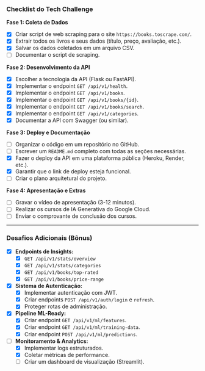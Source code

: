 ### Checklist do Tech Challenge

**Fase 1: Coleta de Dados**
- [x] Criar script de web scraping para o site `https://books.toscrape.com/`.
- [x] Extrair todos os livros e seus dados (título, preço, avaliação, etc.).
- [x] Salvar os dados coletados em um arquivo CSV.
- [ ] Documentar o script de scraping.

**Fase 2: Desenvolvimento da API**
- [x] Escolher a tecnologia da API (Flask ou FastAPI).
- [x] Implementar o endpoint `GET /api/v1/health`.
- [x] Implementar o endpoint `GET /api/v1/books`.
- [x] Implementar o endpoint `GET /api/v1/books/{id}`.
- [x] Implementar o endpoint `GET /api/v1/books/search`.
- [x] Implementar o endpoint `GET /api/v1/categories`.
- [x] Documentar a API com Swagger (ou similar).

**Fase 3: Deploy e Documentação**
- [ ] Organizar o código em um repositório no GitHub.
- [ ] Escrever um `README.md` completo com todas as seções necessárias.
- [x] Fazer o deploy da API em uma plataforma pública (Heroku, Render, etc.).
- [x] Garantir que o link de deploy esteja funcional.
- [ ] Criar o plano arquitetural do projeto.

**Fase 4: Apresentação e Extras**
- [ ] Gravar o vídeo de apresentação (3-12 minutos).
- [ ] Realizar os cursos de IA Generativa do Google Cloud.
- [ ] Enviar o comprovante de conclusão dos cursos.

---

### Desafios Adicionais (Bônus)

- [x] **Endpoints de Insights:**
    - [x] `GET /api/v1/stats/overview`
    - [x] `GET /api/v1/stats/categories`
    - [x] `GET /api/v1/books/top-rated`
    - [x] `GET /api/v1/books/price-range`
- [x] **Sistema de Autenticação:**
    - [x] Implementar autenticação com JWT.
    - [x] Criar endpoints `POST /api/v1/auth/login` e `refresh`.
    - [x] Proteger rotas de administração.
- [x] **Pipeline ML-Ready:**
    - [x] Criar endpoint `GET /api/v1/ml/features`.
    - [x] Criar endpoint `GET /api/v1/ml/training-data`.
    - [x] Criar endpoint `POST /api/v1/ml/predictions`.
- [ ] **Monitoramento & Analytics:**
    - [x] Implementar logs estruturados.
    - [x] Coletar métricas de performance.
    - [ ] Criar um dashboard de visualização (Streamlit).
